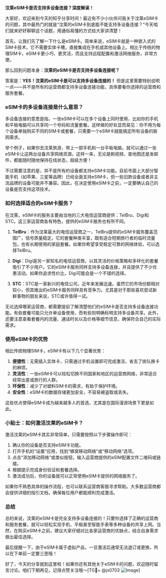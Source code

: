 **汶莱eSIM卡是否支持多设备连接？深度解读！**

大家好，欢迎来到今天的知乎分享时间！最近有不少小伙伴问我关于汶莱eSIM卡的问题，其中最热门的就是“汶莱的eSIM卡到底能不能支持多设备连接？”今天咱们就来好好聊聊这个话题，用通俗易懂的方式给大家讲清楚！

首先，让我们先了解一下什么是eSIM卡。简单来说，eSIM卡就是一种嵌入式的SIM卡技术，它不需要实体卡槽，直接集成在手机或其他设备上。相比于传统的物理SIM卡，eSIM卡更小巧、更灵活，而且支持远程配置和激活网络服务，非常方便。

那么回到问题本身：**汶莱的eSIM卡是否支持多设备连接呢？**

答案是：**YES！汶莱的eSIM卡是可以支持多设备连接的！** 但是这里需要特别说明一点——并不是所有的运营商都支持多设备连接功能，具体要看你选择的运营商和服务套餐。

### eSIM卡的多设备连接是什么意思？

多设备连接的意思是指，一张eSIM卡可以在多个设备上同时使用，比如你的手机和平板电脑可以共享同一个号码和流量套餐。这样做的好处显而易见：你不用为每个设备单独购买不同的SIM卡或套餐，只需要一个eSIM卡就能搞定所有设备的联网需求。

举个例子，如果你去汶莱旅游，带上一部手机和一台平板电脑，就可以通过一张eSIM卡让这两台设备共享网络资源。这样一来，无论是刷视频、查地图还是发邮件，都能随时随地保持在线状态，超级方便！

不过需要注意的是，并不是所有的设备都支持eSIM卡功能。目前市面上大部分智能手机（如苹果、三星等品牌）已经全面支持eSIM卡，但一些旧款设备或者非主流品牌的设备可能并不兼容。因此，在决定使用eSIM卡之前，一定要确认自己的设备是否支持这项技术。

### 如何选择适合的eSIM卡服务？

在汶莱，eSIM卡的服务主要由当地的三大电信运营商提供：TelBru、Digi和STC。这三家运营商各有特色，提供的eSIM卡服务也有所不同。

1. **TelBru**：作为汶莱最大的电信运营商之一，TelBru提供的eSIM卡服务覆盖范围广，信号质量稳定。它的套餐种类丰富，既有适合短期旅行者的临时流量包，也有长期使用的家庭套餐。如果你希望享受稳定可靠的网络体验，可以选择TelBru。

2. **Digi**：Digi是另一家知名的电信运营商，以其灵活的价格策略和多样化的套餐吸引了不少用户。它的eSIM卡服务同样支持多设备连接，并且提供了不少优惠活动。如果你追求性价比，Digi可能会是一个不错的选择。

3. **STC**：STC是一家新兴的电信公司，近年来发展迅速。虽然它的市场份额相对较小，但其推出的eSIM卡服务同样具有竞争力。尤其是对于那些喜欢尝试新鲜事物的朋友来说，STC或许值得一试。

无论选择哪家运营商，都需要提前了解清楚他们的eSIM卡是否支持多设备连接功能。有些套餐可能只允许单设备使用，而有些则明确标明支持多设备共享。此外，还要注意查看套餐内的流量、通话时长以及价格等细节信息，确保符合自己的实际需求。

### 使用eSIM卡的优势

相比传统物理SIM卡，eSIM卡有以下几个显著优势：

1. **便捷性**：无需插入实体卡，只需通过手机设置即可完成激活，省去了排队换卡的麻烦。
2. **灵活性**：一张eSIM卡可以轻松切换不同国家和地区的运营商网络，非常适合经常出差或旅行的人群。
3. **环保性**：减少了对塑料SIM卡的需求，有助于保护环境。
4. **安全性**：eSIM卡的数据存储更加安全，不容易被盗取或丢失。

这些优点使得eSIM卡成为越来越多人的首选，尤其是在国际漫游场景下更是如此。

### 小贴士：如何激活汶莱的eSIM卡？

激活汶莱的eSIM卡其实非常简单，只需要按照以下步骤操作即可：

1. 确认你的设备是否支持eSIM卡功能。
2. 打开手机的“设置”应用，找到“蜂窝移动网络”或“移动网络”选项。
3. 点击“添加移动网络”或类似按钮，输入运营商提供的eSIM配置文件二维码或链接。
4. 根据提示完成身份验证和套餐选择。
5. 激活成功后，你的设备就可以正常使用eSIM卡提供的网络服务了。

如果你不熟悉具体的操作流程，也可以联系运营商客服寻求帮助。大多数运营商都会提供详细的指引文档，确保每位用户都能顺利完成激活。

### 总结

总的来说，汶莱的eSIM卡是完全支持多设备连接的！只要你选择了正确的运营商和服务套餐，就可以轻松实现手机、平板甚至智能手表等多种设备的共享上网。当然，在购买eSIM卡之前，建议大家仔细对比各家运营商的优缺点，结合自身需求做出最佳选择。

最后提醒一下，由于eSIM卡属于虚拟产品，一旦激活后通常无法退订或更换，所以在下单前一定要三思哦！

好了，今天的分享就到这里啦！如果你还有其他关于eSIM卡的问题，欢迎随时留言讨论。咱们下期再见，记得点赞关注哦～[TG💪+ @jx0703 ![Image](https://github.com/user-attachments/assets/dbca1d08-cadb-493c-b0ec-ad6f7a83f270)]